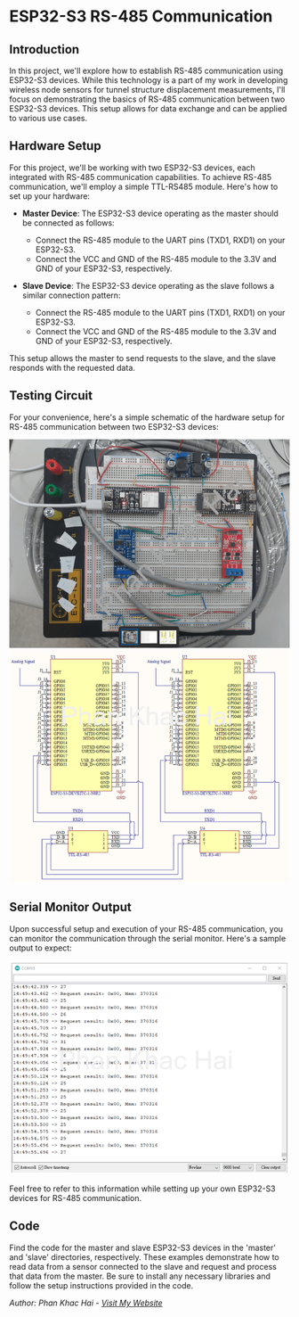 # ESP32-S3 RS-485 Communication

## Introduction

In this project, we'll explore how to establish RS-485 communication using ESP32-S3 devices. While this technology is a part of my work in developing wireless node sensors for tunnel structure displacement measurements, I'll focus on demonstrating the basics of RS-485 communication between two ESP32-S3 devices. This setup allows for data exchange and can be applied to various use cases.

## Hardware Setup

For this project, we'll be working with two ESP32-S3 devices, each integrated with RS-485 communication capabilities. To achieve RS-485 communication, we'll employ a simple TTL-RS485 module. Here's how to set up your hardware:

- **Master Device**: The ESP32-S3 device operating as the master should be connected as follows:
  - Connect the RS-485 module to the UART pins (TXD1, RXD1) on your ESP32-S3.
  - Connect the VCC and GND of the RS-485 module to the 3.3V and GND of your ESP32-S3, respectively.

- **Slave Device**: The ESP32-S3 device operating as the slave follows a similar connection pattern:
  - Connect the RS-485 module to the UART pins (TXD1, RXD1) on your ESP32-S3.
  - Connect the VCC and GND of the RS-485 module to the 3.3V and GND of your ESP32-S3, respectively.

This setup allows the master to send requests to the slave, and the slave responds with the requested data.

## Testing Circuit

For your convenience, here's a simple schematic of the hardware setup for RS-485 communication between two ESP32-S3 devices:

![Circuit](circuit.png)
![Schematic](schematic.png)

## Serial Monitor Output

Upon successful setup and execution of your RS-485 communication, you can monitor the communication through the serial monitor. Here's a sample output to expect:

![Sample Output](output.png)

Feel free to refer to this information while setting up your own ESP32-S3 devices for RS-485 communication.

## Code

Find the code for the master and slave ESP32-S3 devices in the 'master' and 'slave' directories, respectively. These examples demonstrate how to read data from a sensor connected to the slave and request and process that data from the master. Be sure to install any necessary libraries and follow the setup instructions provided in the code.



*Author: Phan Khac Hai - [Visit My Website](https://khphan.com/)*

